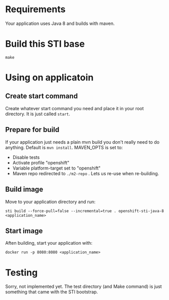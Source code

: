 # Requirements

Your application uses Java 8 and builds with maven.

# Build this STI base

	make

# Using on applicatoin

## Create start command

Create whatever start command you need and place it in your root directory. It is just called ```start```.

## Prepare for build

If your application just needs a plain mvn build you don't really need to do anything. Default is ```mvn install```. MAVEN_OPTS is set to:

- Disable tests
- Activate profile "openshift"
- Variable platform-target set to "openshift"
- Maven repo redirected to ```./m2-repo``` . Lets us re-use when re-building.

## Build image

Move to your application directory and run:

	sti build --force-pull=false --incremental=true . openshift-sti-java-8 <application_name>

## Start image

Aften building, start your application with:

	docker run -p 8080:8080 <application_name>

# Testing

Sorry, not implemented yet. The test directory (and Make command) is just something that came with the STI bootstrap.